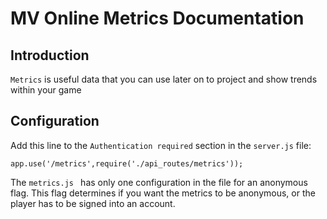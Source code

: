 MV Online Metrics Documentation
==========================

Introduction
-------------

`Metrics` is useful data that you can use later on to project and show
trends within your game

Configuration
-------------

Add this line to the `Authentication required` section in the `server.js` file:

`app.use('/metrics',require('./api_routes/metrics'));`

The `metrics.js ` has only one configuration in the file for an anonymous flag.
This flag determines if you want the metrics to be anonymous, or the player has
to be signed into an account.
